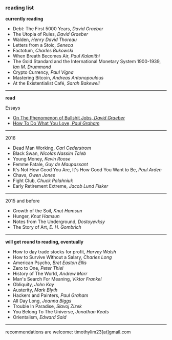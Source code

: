 ### reading list


**currently reading**
- Debt: The First 5000 Years, _David Graeber_
- The Utopia of Rules, _David Graeber_
- Walden, _Henry David Thoreau_
- Letters from a Stoic, _Seneca_
- Factotum, _Charles Bukowski_
- When Breath Becomes Air, _Paul Kalanithi_
- The Gold Standard and the International Monetary System 1900-1939, _Ian M. Drummond_
- Crypto Currency, _Paul Vigna_
- Mastering Bitcoin, _Andreas Antonopoulous_
- At the Existentialist Café, _Sarah Bakewell_

---

**read**

Essays
- [On The Phenomenon of Bullshit Jobs, _David
  Graeber_](http://strikemag.org/bullshit-jobs/)
- [How To Do What You Love, _Paul Graham_](http://www.paulgraham.com/love.html)

---

2016

- Dead Man Working, _Carl Cederstrom_
- Black Swan, _Nicolas Nassim Taleb_
- Young Money, _Kevin Roose_
- Femme Fatale, _Guy de Maupassant_
- It's Not How Good You Are, It's How Good You Want to Be, _Paul Arden_
- Chavs, _Owen Jones_
- Fight Club, _Chuck Palahniuk_
- Early Retirement Extreme, _Jacob Lund Fisker_
---

2015 and before

- Growth of the Soil, _Knut Hamsun_
- Hunger, _Knut Hamsun_
- Notes from The Underground, _Dostoyevksy_
- The Story of Art, _E. H. Gombrich_


---

**will get round to reading, eventually**

- How to day trade stocks for profit, _Harvey Walsh_
- How to Survive Without a Salary, _Charles Long_
- American Psycho, _Bret Easton Ellis_
- Zero to One, _Peter Thiel_
- History of The World, _Andrew Marr_
- Man's Search For Meaning, _Viktor Frankel_
- Obliquity, _John Kay_
- Austerity, _Mark Blyth_
- Hackers and Painters, _Paul Graham_
- All Day Long, _Joanna Biggs_
- Trouble In Paradise, _Slavoj Zizek_
- You Belong To The Universe, _Jonathan Keats_
- Orientalism, _Edward Said_

---

recommendations are welcome: timothylim23[at]gmail.com
